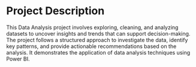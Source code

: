 # Project Description

This Data Analysis project involves exploring, cleaning, and analyzing datasets to uncover insights and trends that can support decision-making. The project follows a structured approach to investigate the data, identify key patterns, and provide actionable recommendations based on the analysis. It demonstrates the application of data analysis techniques using Power BI.
